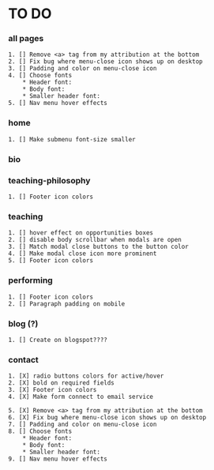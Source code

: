 # TO DO


### all pages

	1. [] Remove <a> tag from my attribution at the bottom
	2. [] Fix bug where menu-close icon shows up on desktop
	3. [] Padding and color on menu-close icon
	4. [] Choose fonts
		* Header font:
		* Body font:
		* Smaller header font:
	5. [] Nav menu hover effects

### home

	1. [] Make submenu font-size smaller

### bio
### teaching-philosophy

	1. [] Footer icon colors

### teaching

	1. [] hover effect on opportunities boxes
	2. [] disable body scrollbar when modals are open
	3. [] Match modal close buttons to the button color
	4. [] Make modal close icon more prominent
	5. [] Footer icon colors

### performing

	1. [] Footer icon colors
	2. [] Paragraph padding on mobile

### blog (?)

	1. [] Create on blogspot????

### contact

	1. [X] radio buttons colors for active/hover
	2. [X] bold on required fields
	3. [X] Footer icon colors
	4. [X] Make form connect to email service

	5. [X] Remove <a> tag from my attribution at the bottom
	6. [X] Fix bug where menu-close icon shows up on desktop
	7. [] Padding and color on menu-close icon
	8. [] Choose fonts
		* Header font:
		* Body font:
		* Smaller header font:
	9. [] Nav menu hover effects




